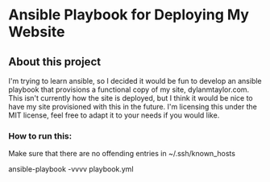 # Ansible Playbook for Deploying My Website

## About this project

I'm trying to learn ansible, so I decided it would be fun to develop an ansible playbook that provisions a functional copy of my site, dylanmtaylor.com. This isn't currently how the site is deployed, but I think it would be nice to have my site provisioned with this in the future. I'm licensing this under the MIT license, feel free to adapt it to your needs if you would like.

### How to run this:

Make sure that there are no offending entries in ~/.ssh/known_hosts

ansible-playbook -vvvv playbook.yml
